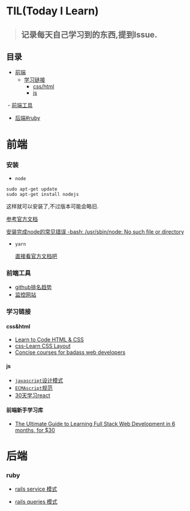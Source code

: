 # TIL(Today I Learn)
> ## 记录每天自己学习到的东西,提到Issue.

## 目录
- [前端](#前端)
  - [学习链接](#学习链接)
    - [css/html](#csshtml)
    - [js](#js)
    
  - [前端工具](#前端工具)
  
- [后端#ruby](#ruby)


# 前端

### 安装

- `node`

 ```shell
 sudo apt-get update
 sudo apt-get install nodejs
 ```
 这样就可以安装了,不过版本可能会略旧.

 [参考官方文档](https://www.digitalocean.com/community/tutorials/how-to-install-node-js-on-an-ubuntu-14-04-server)


 [安装完成node的常见错误 -bash: /usr/sbin/node: No such file or directory](https://stackoverflow.com/questions/18130164/nodejs-vs-node-on-ubuntu-12-04)

- `yarn`

  [直接看官方文档吧](https://yarnpkg.com/lang/en/docs/install/#linux-tab)
  
### 前端工具
- [github排名趋势](https://risingstars.js.org/2017/zh/)
- [监控网站](https://www.fundebug.com/)
  
### 学习链接
#### css&html
- [Learn to Code HTML & CSS](https://learn.shayhowe.com/html-css/)
- [css-Learn CSS Layout](http://book.mixu.net/css/)
- [Concise courses for badass web developers](https://egghead.io/)
#### js
- [`javascript`设计模式](http://wiki.jikexueyuan.com/project/javascript-design-patterns/constructor-mode.html)
- [`ECMAscript`规范](https://www.ecma-international.org/ecma-262/#sec-intro)
- [30天学习react](https://www.fullstackreact.com)

#### 前端新手学习库
- [The Ultimate Guide to Learning Full Stack Web Development in 6 months, for $30](https://codeburst.io/the-ultimate-guide-to-learning-full-stack-web-development-in-6-months-for-30-72b3854a7458)

# 后端
### ruby

- [rails service 模式](https://medium.com/selleo/essential-rubyonrails-patterns-part-1-service-objects-1af9f9573ca1)

- [rails queries 模式](https://medium.com/@blazejkosmowski/essential-rubyonrails-patterns-part-2-query-objects-4b253f4f4539)
